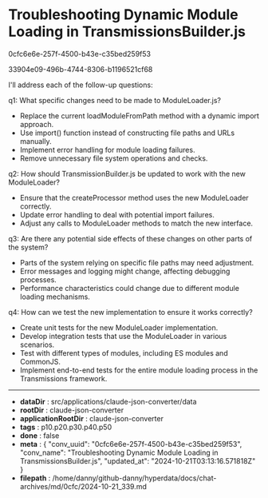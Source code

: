# Troubleshooting Dynamic Module Loading in TransmissionsBuilder.js

0cfc6e6e-257f-4500-b43e-c35bed259f53

33904e09-496b-4744-8306-b1196521cf68

 I'll address each of the follow-up questions:

q1: What specific changes need to be made to ModuleLoader.js?
- Replace the current loadModuleFromPath method with a dynamic import approach.
- Use import() function instead of constructing file paths and URLs manually.
- Implement error handling for module loading failures.
- Remove unnecessary file system operations and checks.

q2: How should TransmissionBuilder.js be updated to work with the new ModuleLoader?
- Ensure that the createProcessor method uses the new ModuleLoader correctly.
- Update error handling to deal with potential import failures.
- Adjust any calls to ModuleLoader methods to match the new interface.

q3: Are there any potential side effects of these changes on other parts of the system?
- Parts of the system relying on specific file paths may need adjustment.
- Error messages and logging might change, affecting debugging processes.
- Performance characteristics could change due to different module loading mechanisms.

q4: How can we test the new implementation to ensure it works correctly?
- Create unit tests for the new ModuleLoader implementation.
- Develop integration tests that use the ModuleLoader in various scenarios.
- Test with different types of modules, including ES modules and CommonJS.
- Implement end-to-end tests for the entire module loading process in the Transmissions framework.

---

* **dataDir** : src/applications/claude-json-converter/data
* **rootDir** : claude-json-converter
* **applicationRootDir** : claude-json-converter
* **tags** : p10.p20.p30.p40.p50
* **done** : false
* **meta** : {
  "conv_uuid": "0cfc6e6e-257f-4500-b43e-c35bed259f53",
  "conv_name": "Troubleshooting Dynamic Module Loading in TransmissionsBuilder.js",
  "updated_at": "2024-10-21T03:13:16.571818Z"
}
* **filepath** : /home/danny/github-danny/hyperdata/docs/chat-archives/md/0cfc/2024-10-21_339.md